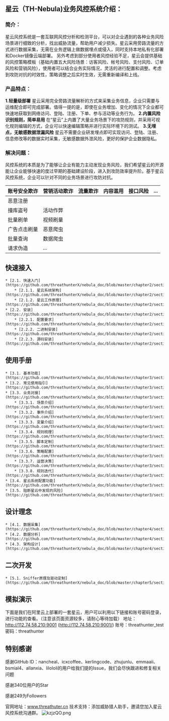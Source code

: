 ## 星云（TH-Nebula)业务风控系统介绍：

### 简介：

星云风控系统是一套互联网风控分析和检测平台，可以对企业遇到的各种业务风险场景进行细致的分析，找出威胁流量，帮助用户减少损失。星云采用旁路流量的方式进行数据采集，无需在业务逻辑上做数据埋点或侵入，同时支持本地私有化部署和Docker镜像云端部署。
另外考虑到部分使用者风控经验不足，星云会提供基础的风控策略模板（基础内置五大风险场景：访客风险、帐号风险、支付风险、订单风险和营销风险），使用者可以结合业务实际情况，灵活的进行配置和调整。考虑到攻防对抗的时效性，策略调整之后实时生效，无需重新编译和上线。

### 产品特点：

**1.轻量级部署** 星云采用完全旁路流量解析的方式来采集业务信息，企业只需要与运维配合即可完成部署。值得一提的是，即使在业务增加、变化的情况下企业都可快速地获取到网络访问、登陆、注册、下单、参与活动等业务行为。 
**2.内置风险识别规则，简单易用** 在“星云”上内置了大量业务场景下的攻防规则，并采用可视化规则编辑的方式，企业可以快速编辑策略并进行实际环境下的测试。 
**3.无埋点，无敏感数据泄漏风险** 星云不需要企业研发埋点即可实现访问、登陆、注册、信息修改等的数据实时采集，无敏感数据外泄风险，更好的保护企业数据隐私。

### 解决问题：

风控系统的本质是为了能够让企业有能力主动发现业务风险，我们希望星云的开源能让企业能够快速的度过早期的基础建设阶段，进入到攻防效率提升阶。基于星云风控系统，企业可以针对不同的业务场景进行攻防对抗。 

|账号安全欺诈	|营销活动欺诈	|流量欺诈	|内容滥用	|接口风险	|...	|
|---	|---	|---	|---	|---	|---	|
|恶意注册
撞库盗号	|活动作弊
批量刷单	|视频刷量
广告点击刷量	|恶意爬虫
批量查询	|数据爬虫
请求伪造	|...	|

## 快速接入
    * [2.1. 快速入门](https://github.com/threathunterX/nebula_doc/blob/master/chapter2/section1.md)
        * [2.1.1. 星云系统架构](https://github.com/threathunterX/nebula_doc/blob/master/chapter2/section1/section1.1.md)
        * [2.1.2. 星云工作原理](https://github.com/threathunterX/nebula_doc/blob/master/chapter2/section1/section1.2.md)
    * [2.2. 安装](https://github.com/threathunterX/nebula_doc/blob/master/chapter2/section2.md)
        * [2.2.1. 配置要求](https://github.com/threathunterX/nebula_doc/blob/master/chapter2/section2/section2.1.md)
        * [2.2.2. 二进制安装](https://github.com/threathunterX/nebula_doc/blob/master/chapter2/section2/section2.2.md)
        * [2.2.3. 源码安装](https://github.com/threathunterX/nebula_doc/blob/master/chapter2/section2/section2.3.md)
## 使用手册
    * [3.1. 基本功能](https://github.com/threathunterX/nebula_doc/blob/master/chapter3/section1.md)
    * [3.2. 常见使用指引](https://github.com/threathunterX/nebula_doc/blob/master/chapter3/section2.md)
    * [3.3. 业务对接](https://github.com/threathunterX/nebula_doc/blob/master/chapter3/section3.md)
        * [3.3.1. 场景介绍](https://github.com/threathunterX/nebula_doc/blob/master/chapter3/section3/section3.1.md)
        * [3.3.2. 事件介绍](https://github.com/threathunterX/nebula_doc/blob/master/chapter3/section3/section3.2.md)
        * [3.3.3. 变量介绍](https://github.com/threathunterX/nebula_doc/blob/master/chapter3/section3/section3.3.md)
        * [3.3.4. 规则梳理](https://github.com/threathunterX/nebula_doc/blob/master/chapter3/section3/section3.4.md)
        * [3.3.5. 脚本定制](https://github.com/threathunterX/nebula_doc/blob/master/chapter3/section3/section3.5.md)
        * [3.3.6. 策略配置](https://github.com/threathunterX/nebula_doc/blob/master/chapter3/section3/section3.6.md)
        * [3.3.7. 运营决策](https://github.com/threathunterX/nebula_doc/blob/master/chapter3/section3/section3.7.md)
        * [3.3.8. 规则迭代](https://github.com/threathunterX/nebula_doc/blob/master/chapter3/section3/section3.8.md)
    * [3.4. 星云系统配置功能](https://github.com/threathunterX/nebula_doc/blob/master/chapter3/section4.md)
    * [3.5. 阻断星云中发现的风险](https://github.com/threathunterX/nebula_doc/blob/master/chapter3/section5.md)
## 设计理念
    * [4.1. 数据采集](https://github.com/threathunterX/nebula_doc/blob/master/chapter4/section1.md)
    * [4.2. 数据分析](https://github.com/threathunterX/nebula_doc/blob/master/chapter4/section2.md)
    * [4.3. 架构设计](https://github.com/threathunterX/nebula_doc/blob/master/chapter4/section3.md)
## 二次开发
    * [5.1. Sniffer原理及驱动定制](https://github.com/threathunterX/nebula_doc/blob/master/chapter5/section1.md)

## 模拟演示
下面是我们在阿里云上部署的一套星云，用户可以利用以下链接和账号密码登录，进行功能的查看。（注意该页面资源较多，请耐心等待加载）
地址：http://112.74.58.210:9001 (http://112.74.58.210:9001/)
账号：threathunter_test
密码：threathunter


## 特别感谢

感谢GitHub ID：nancheal、icxcoffee、kerlingcode、zhujunlu、emmaaii、bsmial4、allanxia、lilololi的用户给我们提的Issue，我们会尽快跟进和修复相关问题

感谢340位用户的Star

感谢249为Followers

官网地址：www.threathuter.cn
技术支持：添加威胁猎人助手，邀请您加入星云风控系统沟通群。
![kzjzQO.png](https://s2.ax1x.com/2019/03/08/kzjzQO.png)
